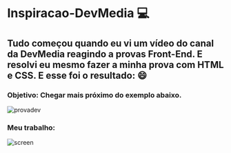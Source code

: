 # Inspiracao-DevMedia :computer:
## Tudo começou quando eu vi um vídeo do canal da DevMedia reagindo a provas Front-End. E resolvi eu mesmo fazer a minha prova com HTML e CSS. E esse foi o resultado: :smile:

### Objetivo: Chegar mais próximo do exemplo abaixo.
![provadev](https://user-images.githubusercontent.com/69599810/115483768-ce177480-a227-11eb-9a0e-5948607ec659.png)

### Meu trabalho:
![screen](https://user-images.githubusercontent.com/69599810/115483761-cb1c8400-a227-11eb-82fb-bdbf175e58f6.gif)

